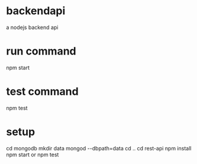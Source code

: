# backendapi
a nodejs backend api

# run command
npm start

# test command
npm test

# setup
cd mongodb
mkdir data
mongod --dbpath=data
cd ..
cd rest-api
npm install
npm start or npm test
